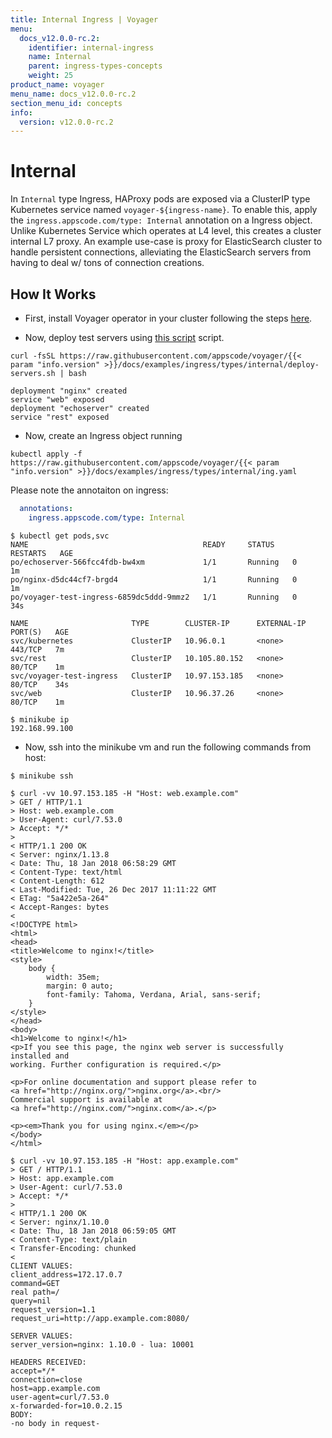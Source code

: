 ```yaml
---
title: Internal Ingress | Voyager
menu:
  docs_v12.0.0-rc.2:
    identifier: internal-ingress
    name: Internal
    parent: ingress-types-concepts
    weight: 25
product_name: voyager
menu_name: docs_v12.0.0-rc.2
section_menu_id: concepts
info:
  version: v12.0.0-rc.2
---
```


# Internal

In `Internal` type Ingress, HAProxy pods are exposed via a ClusterIP type Kubernetes service named `voyager-${ingress-name}`. To enable this, apply the `ingress.appscode.com/type: Internal` annotation on a Ingress object. Unlike Kubernetes Service which operates at L4 level, this creates a cluster internal L7 proxy. An example use-case is proxy for ElasticSearch cluster to handle persistent connections, alleviating the ElasticSearch servers from having to deal w/ tons of connection creations.

## How It Works

- First, install Voyager operator in your cluster following the steps [here](/docs/v12.0.0-rc.2/setup/install).

- Now, deploy test servers using [this script](/docs/v12.0.0-rc.2/examples/ingress/types/internal/deploy-servers.sh) script.

```console
curl -fsSL https://raw.githubusercontent.com/appscode/voyager/{{< param "info.version" >}}/docs/examples/ingress/types/internal/deploy-servers.sh | bash

deployment "nginx" created
service "web" exposed
deployment "echoserver" created
service "rest" exposed
```

- Now, create an Ingress object running

```console
kubectl apply -f https://raw.githubusercontent.com/appscode/voyager/{{< param "info.version" >}}/docs/examples/ingress/types/internal/ing.yaml
```

Please note the annotaiton on ingress:

```yaml
  annotations:
    ingress.appscode.com/type: Internal
```

```console
$ kubectl get pods,svc
NAME                                       READY     STATUS    RESTARTS   AGE
po/echoserver-566fcc4fdb-bw4xm             1/1       Running   0          1m
po/nginx-d5dc44cf7-brgd4                   1/1       Running   0          1m
po/voyager-test-ingress-6859dc5ddd-9mmz2   1/1       Running   0          34s

NAME                       TYPE        CLUSTER-IP      EXTERNAL-IP   PORT(S)   AGE
svc/kubernetes             ClusterIP   10.96.0.1       <none>        443/TCP   7m
svc/rest                   ClusterIP   10.105.80.152   <none>        80/TCP    1m
svc/voyager-test-ingress   ClusterIP   10.97.153.185   <none>        80/TCP    34s
svc/web                    ClusterIP   10.96.37.26     <none>        80/TCP    1m

$ minikube ip
192.168.99.100
```

- Now, ssh into the minikube vm and run the following commands from host:

```console
$ minikube ssh

$ curl -vv 10.97.153.185 -H "Host: web.example.com"
> GET / HTTP/1.1
> Host: web.example.com
> User-Agent: curl/7.53.0
> Accept: */*
>
< HTTP/1.1 200 OK
< Server: nginx/1.13.8
< Date: Thu, 18 Jan 2018 06:58:29 GMT
< Content-Type: text/html
< Content-Length: 612
< Last-Modified: Tue, 26 Dec 2017 11:11:22 GMT
< ETag: "5a422e5a-264"
< Accept-Ranges: bytes
<
<!DOCTYPE html>
<html>
<head>
<title>Welcome to nginx!</title>
<style>
    body {
        width: 35em;
        margin: 0 auto;
        font-family: Tahoma, Verdana, Arial, sans-serif;
    }
</style>
</head>
<body>
<h1>Welcome to nginx!</h1>
<p>If you see this page, the nginx web server is successfully installed and
working. Further configuration is required.</p>

<p>For online documentation and support please refer to
<a href="http://nginx.org/">nginx.org</a>.<br/>
Commercial support is available at
<a href="http://nginx.com/">nginx.com</a>.</p>

<p><em>Thank you for using nginx.</em></p>
</body>
</html>
```

```console
$ curl -vv 10.97.153.185 -H "Host: app.example.com"
> GET / HTTP/1.1
> Host: app.example.com
> User-Agent: curl/7.53.0
> Accept: */*
>
< HTTP/1.1 200 OK
< Server: nginx/1.10.0
< Date: Thu, 18 Jan 2018 06:59:05 GMT
< Content-Type: text/plain
< Transfer-Encoding: chunked
<
CLIENT VALUES:
client_address=172.17.0.7
command=GET
real path=/
query=nil
request_version=1.1
request_uri=http://app.example.com:8080/

SERVER VALUES:
server_version=nginx: 1.10.0 - lua: 10001

HEADERS RECEIVED:
accept=*/*
connection=close
host=app.example.com
user-agent=curl/7.53.0
x-forwarded-for=10.0.2.15
BODY:
-no body in request-
```
